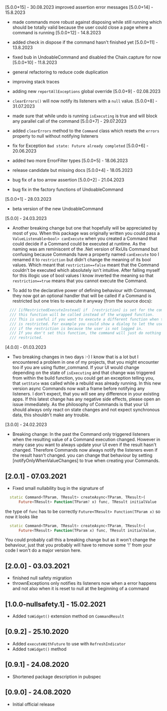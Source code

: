 [5.0.0+15] - 30.08.2023 improved assertion error messages
[5.0.0+14] - 15.8.2023
* made commands more robust against disposing while still running which should be totally valid 
because the user could close a page where a command is running
[5.0.0+12] - 14.8.2023
* added check in dispose if the command hasn't finished yet
[5.0.0+11] - 13.8.2023
* fixed bub in UndoableCommand and disabled the Chain.capture for now
[5.0.0+10] - 11.8.2023
* general refactoring to reduce code duplication
* improving stack traces 
* adding new `reportAllExceptions` global override
[5.0.0+9] - 02.08.2023
* `clearErrors()` will now notify its listeners with a `null` value.
[5.0.0+8] - 31.07.2023
* made sure that while undo is running `isExecuting` is true and will block any parallel call of the command
[5.0.0+7] - 29.07.2023
* added `clearErrors` method to the `Command` class which resets the `errors` property to null without notifying listeners
* fix for Exception `Bad state: Future already completed` 
[5.0.0+6] - 20.06.2023
* added two more ErrorFilter types
[5.0.0+5] - 18.06.2023
* release candidate but missing docs
[5.0.0+4] - 18.05.2023
* bug fix of a too arrow assertion
[5.0.0+2] - 21.04.2023

* bug fix in the factory functions of UndoableCommand

[5.0.0+1] - 28.03.2023

* beta version of the new UndoableCommand

[5.0.0] - 24.03.2023

* Another breaking change but one that hopefully will be appreciated by most of you. When this package was originally written you could pass a `ValueListenable<bool> canExecute` when you created a Command that could decide if a Command could be executed at runtime. As the naming was am reminiscent of the .Net version of RxUIs Command but confusing because Commands have a property named `canExecute` too I renamed it to `restriction` but didn't change the meaning of its bool values. Which meant that `restriction==false` meant that the Command couldn't be executed which absolutely isn't intuitive.
After falling myself for this illogic use of bool values I know inverted the meaning so that `restriction==true` means 
that you cannot execute the Command.

* To add to the declarative power of defining behaviour with Command, they now got an optional handler that will be called 
if a Command is restricted but one tries to execute it anyway (from the source docs):

```dart
  /// [ifRestrictedExecuteInstead] if  [restriction] is set for the command and its value is `true`
  /// this function will be called instead of the wrapped function.
  /// This is useful if you want to execute a different function when the command
  /// is restricted. For example you could show a dialog to let the user logg in
  /// if the restriction is because the user is not logged in.
  /// If you don't set this function, the command will just do nothing when it's
  /// restricted.
```

[4.0.0] - 01.03.2023

* Two breaking changes in two days :-) I know that is a lot but I encountered a problem in one of my projects, that you might encounter too if you are using flutter_command. If your UI would change depending on the state of `isExecuting` and that change was triggered from within the build function, you could get an exception telling you, that `setState` was called while a rebuild was already running. In this new version async Commands now wait a frame before notifying any listeners. I don't expect, that you will see any difference in your existing apps. If this latest change has any negative side effects, please open an issue immediately. As the philosophy of Commands is that your UI should always only react on state changes and not expect synchronous data, this shouldn't make any trouble.

[3.0.0] - 24.02.2023

* Breaking change: In the past the Command only triggered listeners when the resulting value of a Command execution changed. However in many case you
want to always update your UI even if the result hasn't changed. Therefore Commands now always notify the listeners even if the result hasn't changed.
you can change that behaviour by setting [notifyOnlyWhenValueChanges] to true when creating your Commands.

## [2.0.1] - 07.03.2021

* Fixed small nullability bug in the signature of 

```Dart
  static Command<TParam, TResult> createAsync<TParam, TResult>(
      Future<TResult> Function(TParam? x) func, TResult initialValue
```

the type of `func` has to be correctly `Future<TResult> Function(TParam x)` so now it looks like
```dart
  static Command<TParam, TResult> createAsync<TParam, TResult>(
      Future<TResult> Function(TParam x) func, TResult initialValue,
```
You could probably call this a breaking change but as it won't change the behaviour, just that you probably will have to remove some '!' from your code I won't do a major version here.

## [2.0.0] - 03.03.2021

* finished null safety migration
* thrownExceptions only notifies its listeners now when a error happens and not also when it is reset to null at the beginning of a command

## [1.0.0-nullsafety.1] - 15.02.2021

* Added `toWidget()` extension method on `CommandResult`

## [0.9.2] - 25.10.2020

* Added `executeWithFuture` to use with `RefreshIndicator`
* Added `toWidget()` method

## [0.9.1] - 24.08.2020

* Shortened package description in pubspec

## [0.9.0] - 24.08.2020

* Initial official release
